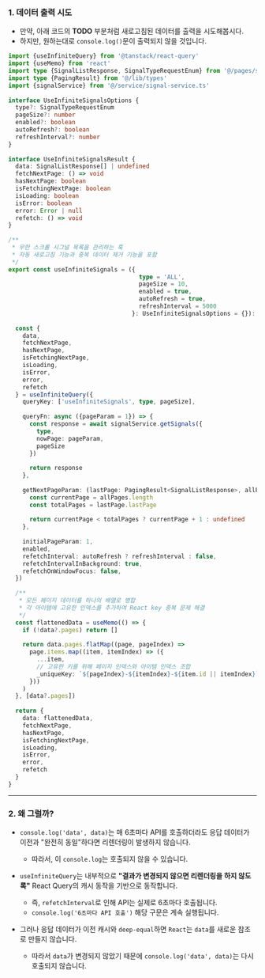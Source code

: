 
### 1. 데이터 출력 시도

- 만약, 아래 코드의 **TODO** 부분처럼 새로고침된 데이터를 출력을 시도해봅시다.
- 하지만, 원하는대로 `console.log()`문이 출력되지 않을 것입니다.
```ts
import {useInfiniteQuery} from '@tanstack/react-query'  
import {useMemo} from 'react'  
import type {SignalListResponse, SignalTypeRequestEnum} from '@/pages/signal/types'  
import type {PagingResult} from '@/lib/types'  
import {signalService} from '@/service/signal-service.ts'  
  
interface UseInfiniteSignalsOptions {  
  type?: SignalTypeRequestEnum  
  pageSize?: number  
  enabled?: boolean  
  autoRefresh?: boolean  
  refreshInterval?: number  
}  
  
interface UseInfiniteSignalsResult {  
  data: SignalListResponse[] | undefined  
  fetchNextPage: () => void  
  hasNextPage: boolean  
  isFetchingNextPage: boolean  
  isLoading: boolean  
  isError: boolean  
  error: Error | null  
  refetch: () => void  
}  
  
/**  
 * 무한 스크롤 시그널 목록을 관리하는 훅  
 * 자동 새로고침 기능과 중복 데이터 제거 기능을 포함  
 */  
export const useInfiniteSignals = ({  
                                     type = 'ALL',  
                                     pageSize = 10,  
                                     enabled = true,  
                                     autoRefresh = true,  
                                     refreshInterval = 5000  
                                   }: UseInfiniteSignalsOptions = {}): UseInfiniteSignalsResult => {  
  
  const {  
    data,  
    fetchNextPage,  
    hasNextPage,  
    isFetchingNextPage,  
    isLoading,  
    isError,  
    error,  
    refetch  
  } = useInfiniteQuery({  
    queryKey: ['useInfiniteSignals', type, pageSize],  
  
    queryFn: async ({pageParam = 1}) => {  
      const response = await signalService.getSignals({  
        type,  
        nowPage: pageParam,  
        pageSize  
      })  
  
      return response  
    },  
  
    getNextPageParam: (lastPage: PagingResult<SignalListResponse>, allPages) => {  
      const currentPage = allPages.length  
      const totalPages = lastPage.lastPage  
  
      return currentPage < totalPages ? currentPage + 1 : undefined  
    },  
  
    initialPageParam: 1,  
    enabled,  
    refetchInterval: autoRefresh ? refreshInterval : false,  
    refetchIntervalInBackground: true,  
    refetchOnWindowFocus: false,  
  })  
  
  /**  
   * 모든 페이지 데이터를 하나의 배열로 병합  
   * 각 아이템에 고유한 인덱스를 추가하여 React key 중복 문제 해결  
   */  
  const flattenedData = useMemo(() => {  
    if (!data?.pages) return []  
  
    return data.pages.flatMap((page, pageIndex) =>  
      page.items.map((item, itemIndex) => ({  
        ...item,  
        // 고유한 키를 위해 페이지 인덱스와 아이템 인덱스 조합  
        _uniqueKey: `${pageIndex}-${itemIndex}-${item.id || itemIndex}`,  
      }))  
    )  
  }, [data?.pages])  
  
  return {  
    data: flattenedData,  
    fetchNextPage,  
    hasNextPage,  
    isFetchingNextPage,  
    isLoading,  
    isError,  
    error,  
    refetch  
  }  
}
```

---

### 2. 왜 그럴까?

- `console.log('data', data)`는 매 6초마다 API를 호출하더라도 응답 데이터가 이전과 "완전히 동일"하다면 리렌더링이 발생하지 않습니다.
	- 따라서, 이 `console.log`는 호출되지 않을 수 있습니다.

- `useInfiniteQuery`는 내부적으로 **"결과가 변경되지 않으면 리렌더링을 하지 않도록"** React Query의 캐시 동작을 기반으로 동작합니다.
	- 즉, `refetchInterval`로 인해 API는 실제로 6초마다 호출됩니다.
	- `console.log('6초마다 API 호출')` 해당 구문은 계속 실행됩니다.

- 그러나 응답 데이터가 이전 캐시와 `deep-equal`하면 `React`는 `data`를 새로운 참조로 만들지 않습니다.
	- 따라서 `data`가 변경되지 않았기 때문에 `console.log('data', data)`는 다시 호출되지 않습니다.